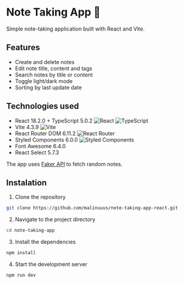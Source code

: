 # Note Taking App 📝
Simple note-taking application built with React and Vite.

## Features
- Create and delete notes
- Edit note title, content and tags
- Search notes by title or content
- Toggle light/dark mode
- Sorting by last update date

## Technologies used
- React 18.2.0 + TypeScript 5.0.2 ![React](https://img.shields.io/badge/react-%2320232a.svg?style=for-the-badge&logo=react&logoColor=%2361DAFB&style=flat) ![TypeScript](https://img.shields.io/badge/typescript-%23007ACC.svg?style=for-the-badge&logo=typescript&logoColor=white&style=flat)
- Vite 4.3.9 ![Vite](https://img.shields.io/badge/vite-%23646CFF.svg?style=for-the-badge&logo=vite&logoColor=white&style=flat)
- React Router DOM 6.11.2 ![React Router](https://img.shields.io/badge/React_Router-CA4245?style=for-the-badge&logo=react-router&logoColor=white&style=flat)
- Styled Components 6.0.0 ![Styled Components](https://img.shields.io/badge/styled--components-DB7093?style=for-the-badge&logo=styled-components&logoColor=white&style=flat)
- Font Awesome 6.4.0
- React Select 5.7.3

The app uses [Faker API](https://fakerapi.it/en) to fetch random notes.

## Instalation
1. Clone the repository
```bash
git clone https://github.com/malinuuus/note-taking-app-react.git
```
2. Navigate to the project directory
```bash
cd note-taking-app
```
3. Install the dependencies
```bash
npm install
```
4. Start the development server
```bash
npm run dev
```
